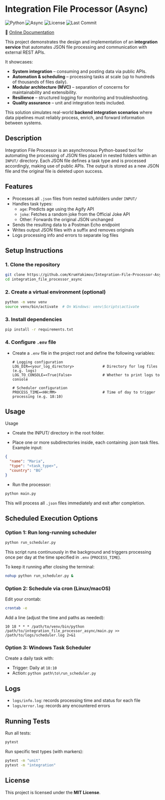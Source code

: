 # Integration File Processor (Async)

![Python](https://img.shields.io/badge/python-3.11-blue)
![Async](https://img.shields.io/badge/async-enabled-green)
![License](https://img.shields.io/github/license/KrumYakimov/Integration-File-Processor-Async)
![Last Commit](https://img.shields.io/github/last-commit/KrumYakimov/Integration-File-Processor-Async)

📄 [Online Documentation](https://krumyakimov.github.io/Integration-File-Processor-Async/)

This project demonstrates the design and implementation of an **integration service** that automates JSON file processing and communication with external REST APIs.

It showcases:

* **System integration** – consuming and posting data via public APIs.
*  **Automation & scheduling** – processing tasks at scale (up to hundreds of thousands of files daily).
*  **Modular architecture (MVC)** – separation of concerns for maintainability and extensibility.
*  **Resilience** – structured logging for monitoring and troubleshooting.
*  **Quality assurance** – unit and integration tests included.

This solution simulates real-world **backend integration scenarios** where data pipelines must reliably process, enrich, and forward information between systems.

## Description

Integration File Processor is an asynchronous Python-based tool for automating the processing of JSON files placed in nested folders within an `INPUT/` directory. Each JSON file defines a task type and is processed accordingly, making use of public APIs. The output is stored as a new JSON file and the original file is deleted upon success.


## Features

- Processes all `.json` files from nested subfolders under `INPUT/`
- Handles task types:
  - `age`: Predicts age using the Agify API
  - `joke`: Fetches a random joke from the Official Joke API
  - Other: Forwards the original JSON unchanged
- Sends the resulting data to a Postman Echo endpoint
- Writes output JSON files with a suffix and removes originals
- Logs processing info and errors to separate log files


## Setup Instructions

### 1. Clone the repository

```bash
git clone https://github.com/KrumYakimov/Integration-File-Processor-Async.git
cd integration_file_processor_async
````

### 2. Create a virtual environment (optional)

```bash
python -m venv venv
source venv/bin/activate  # On Windows: venv\Scripts\activate
```

### 3. Install dependencies

```bash
pip install -r requirements.txt
```

### 4. Configure `.env` file

- Create a `.env` file in the project root and define the following variables:
  ```plaintext
  # Logging configuration
  LOG_DIR=<your_log_directory>             # Directory for log files (e.g. logs)
  LOG_TO_CONSOLE=<True|False>              # Whether to print logs to console

  # Scheduler configuration
  PROCESS_TIME=<HH:MM>                     # Time of day to trigger processing (e.g. 18:10)

## Usage

Usage
- Create the INPUT/ directory in the root folder.

- Place one or more subdirectories inside, each containing .json task files. Example input:

```json
{
  "name": "Maria",
  "type": "<task_type>",
  "country": "BG"
}
```

- Run the processor:

```bash
python main.py
```

This will process all `.json` files immediately and exit after completion.

## Scheduled Execution Options

### Option 1: Run long-running scheduler

```bash
python run_scheduler.py
```

This script runs continuously in the background and triggers processing once per day at the time specified in `.env` (`PROCESS_TIME`).

To keep it running after closing the terminal:

```bash
nohup python run_scheduler.py &
```

### Option 2: Schedule via cron (Linux/macOS)

Edit your crontab:

```bash
crontab -e
```

Add a line (adjust the time and paths as needed):

```cron
10 18 * * * /path/to/venv/bin/python /path/to/integration_file_processor_async/main.py >> /path/to/logs/scheduler.log 2>&1
```

### Option 3: Windows Task Scheduler

Create a daily task with:

* Trigger: Daily at `18:10`
* Action: `python path\to\run_scheduler.py`

## Logs

* `logs/info.log`: records processing time and status for each file
* `logs/error.log`: records any encountered errors

## Running Tests

Run all tests:

```bash
pytest
```

Run specific test types (with markers):

```bash
pytest -m "unit"
pytest -m "integration"
```

## License
This project is licensed under the **MIT License**.


